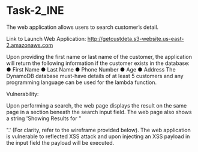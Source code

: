 # Task-2_INE

The web application allows users to search customer’s detail.

Link to Launch Web Application: http://getcustdeta.s3-website.us-east-2.amazonaws.com

Upon providing the first name or last name of the customer, the application will return the following information if the customer exists in the database:
● First Name 
● Last Name 
● Phone Number 
● Age 
● Address 
The DynamoDB database must-have details of at least 5 customers and any programming language can be used for the lambda function.

Vulnerability:

Upon performing a search, the web page displays the result on the same page in a section beneath the search input field. The web page also shows a string 'Showing Results for "<search input>".' (For clarity, refer to the wireframe provided below). The web application is vulnerable to
reflected XSS attack and upon injecting an XSS payload in the input field the payload will be executed.
